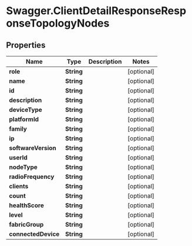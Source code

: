 # Swagger.ClientDetailResponseResponseTopologyNodes

## Properties
Name | Type | Description | Notes
------------ | ------------- | ------------- | -------------
**role** | **String** |  | [optional] 
**name** | **String** |  | [optional] 
**id** | **String** |  | [optional] 
**description** | **String** |  | [optional] 
**deviceType** | **String** |  | [optional] 
**platformId** | **String** |  | [optional] 
**family** | **String** |  | [optional] 
**ip** | **String** |  | [optional] 
**softwareVersion** | **String** |  | [optional] 
**userId** | **String** |  | [optional] 
**nodeType** | **String** |  | [optional] 
**radioFrequency** | **String** |  | [optional] 
**clients** | **String** |  | [optional] 
**count** | **String** |  | [optional] 
**healthScore** | **String** |  | [optional] 
**level** | **String** |  | [optional] 
**fabricGroup** | **String** |  | [optional] 
**connectedDevice** | **String** |  | [optional] 


